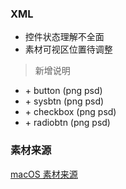 ### XML

* 控件状态理解不全面
* 素材可视区位置待调整

> 新增说明

* \+ button        (png psd)
* \+ sysbtn        (png psd) 
* \+ checkbox   (png psd)
* \+ radiobtn    (png psd)



### 素材来源

[macOS 素材来源](https://p.ifile.me/s/40cL)